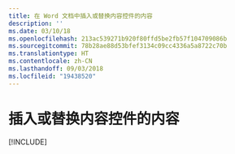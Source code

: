 ```yaml
---
title: 在 Word 文档中插入或替换内容控件的内容
description: ''
ms.date: 03/10/18
ms.openlocfilehash: 213ac539271b920f80ffd5be2fb57f104709086b
ms.sourcegitcommit: 78b28ae88d53bfef3134c09cc4336a5a8722c70b
ms.translationtype: HT
ms.contentlocale: zh-CN
ms.lasthandoff: 09/03/2018
ms.locfileid: "19438520"
---
```

# <a name="insert-or-replace-content-in-a-content-control"></a>插入或替换内容控件的内容

[!INCLUDE[](../includes/word-tutorial-content-control.md)]
